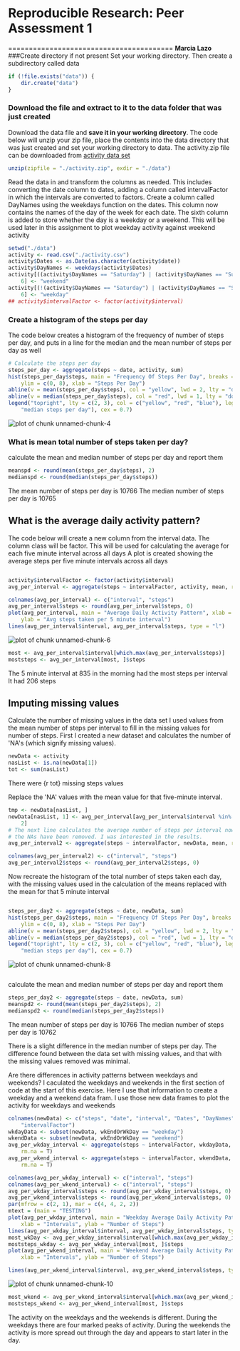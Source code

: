 # Reproducible Research: Peer Assessment 1
========================================
**Marcia Lazo**  
###Create directory if not present
Set your working directory.
Then create a subdirectory called data


```r
if (!file.exists("data")) {
    dir.create("data")
}
```

### Download the file and extract to it to the data folder that was just created
Download the data file and **save it in your working directory**. 
The code below will unzip your zip file, place the contents into the data directory that was just created
and set your working directory to data.
The activity.zip file can be downloaded from [activity data set](https://github.com/rdpeng/RepData_PeerAssessment1/blob/master) 

```r
unzip(zipfile = "./activity.zip", exdir = "./data")
```


Read the data in and transform the columns as needed. This includes converting the date column to dates, adding a column called intervalFactor in which the intervals are converted to factors. Create a column called DayNames using the weekdays function on the dates. This column now contains the names of the day of the week for each date. The sixth column is added to store whether the day is a weekday or a weekend. This will be used later in this assignment to plot weekday activity against weekend activity


```r
setwd("./data")
activity <- read.csv("./activity.csv")
activity$Dates <- as.Date(as.character(activity$date))
activity$DayNames <- weekdays(activity$Dates)
activity[((activity$DayNames == "Saturday") | (activity$DayNames == "Sunday")), 
    6] <- "weekend"
activity[(!(activity$DayNames == "Saturday") | (activity$DayNames == "Sunday")), 
    6] <- "weekday"
## activity$intervalFactor <- factor(activity$interval)
```


### Create a histogram of the steps per day
The code below creates a histogram of the frequency of number of steps per day, and puts in a line for the median
and the mean number of steps per day as well

```r
# Calculate the steps per day
steps_per_day <- aggregate(steps ~ date, activity, sum)
hist(steps_per_day$steps, main = "Frequency Of Steps Per Day", breaks = nrow(steps_per_day), 
    ylim = c(0, 8), xlab = "Steps Per Day")
abline(v = mean(steps_per_day$steps), col = "yellow", lwd = 2, lty = "dashed")
abline(v = median(steps_per_day$steps), col = "red", lwd = 1, lty = "dotted")
legend("topright", lty = c(2, 3), col = c("yellow", "red", "blue"), legend = c("mean steps per day", 
    "median steps per day"), cex = 0.7)
```

![plot of chunk unnamed-chunk-4](figure/unnamed-chunk-4.png) 



### What is mean total number of steps taken per day?
calculate the mean and median number of steps per day and report them

```r
meanspd <- round(mean(steps_per_day$steps), 2)
medianspd <- round(median(steps_per_day$steps))
```


The mean number of steps per day is 10766
The median number of steps per day is 10765


## What is the average daily activity pattern?
The code below will create a new column from the interval data. The column class will be factor. This will be used for calculating the average for each five minute interval across all days
A plot is created showing the average steps per five minute intervals across all days

```r

activity$intervalFactor <- factor(activity$interval)
avg_per_interval <- aggregate(steps ~ intervalFactor, activity, mean, rm.na = T)

colnames(avg_per_interval) <- c("interval", "steps")
avg_per_interval$steps <- round(avg_per_interval$steps, 0)
plot(avg_per_interval, main = "Average Daily Activity Pattern", xlab = "5 Minute Intervals,  with time in 24 hour format", 
    ylab = "Avg steps taken per 5 minute interval")
lines(avg_per_interval$interval, avg_per_interval$steps, type = "l")
```

![plot of chunk unnamed-chunk-6](figure/unnamed-chunk-6.png) 

```r
most <- avg_per_interval$interval[which.max(avg_per_interval$steps)]
moststeps <- avg_per_interval[most, ]$steps
```

The 5 minute interval at 835 in the morning had the most steps per interval
It had 206 steps

## Imputing missing values
Calculate the number of missing values in the data set
I used values from the mean number of steps per interval to fill in the missing values for number of steps.
First I created a new dataset and calculates the number of 'NA's (which signify missing values).


```r
newData <- activity
nasList <- is.na(newData[1])
tot <- sum(nasList)
```

There were {r tot} missing steps values

Replace the 'NA' values with the mean value for that five-minute interval.

```r
tmp <- newData[nasList, ]
newData[nasList, 1] <- avg_per_interval[avg_per_interval$interval %in% tmp$interval, 
    2]
# The next line calculates the average number of steps per interval now that
# the NAs have been removed. I was interested in the results.
avg_per_interval2 <- aggregate(steps ~ intervalFactor, newData, mean, rm.na = T)

colnames(avg_per_interval2) <- c("interval", "steps")
avg_per_interval2$steps <- round(avg_per_interval2$steps, 0)
```


Now recreate the histogram of the total number of steps taken each day, with the missing values used in the calculation of the means replaced with the mean for that 5 minute interval

```r

steps_per_day2 <- aggregate(steps ~ date, newData, sum)
hist(steps_per_day2$steps, main = "Frequency Of Steps Per Day", breaks = nrow(steps_per_day), 
    ylim = c(0, 8), xlab = "Steps Per Day")
abline(v = mean(steps_per_day2$steps), col = "yellow", lwd = 2, lty = "dashed")
abline(v = median(steps_per_day2$steps), col = "red", lwd = 1, lty = "dotted")
legend("topright", lty = c(2, 3), col = c("yellow", "red", "blue"), legend = c("mean steps per day", 
    "median steps per day"), cex = 0.7)
```

![plot of chunk unnamed-chunk-8](figure/unnamed-chunk-8.png) 

```r

```


calculate the mean and median number of steps per day and report them

```r
steps_per_day2 <- aggregate(steps ~ date, newData, sum)
meanspd2 <- round(mean(steps_per_day2$steps), 2)
medianspd2 <- round(median(steps_per_day2$steps))
```

The mean number of steps per day is 10766
The median number of steps per day is 10762

There is a slight difference in the median number of steps per day. The difference found between the data set with missing values, and that with the missing values removed was minimal.



Are there differences in activity patterns between weekdays and weekends?
I caculated the weekdays and weekends in the first section of code at the start of this exercise.
Here I use that information to create a weekday and a weekend data fram. I use those new data frames to plot the activity for weekdays and weekends


```r
colnames(newData) <- c("steps", "date", "interval", "Dates", "DayNames", "wkEndOrWkDay", 
    "intervalFactor")
wkdayData <- subset(newData, wkEndOrWkDay == "weekday")
wkendData <- subset(newData, wkEndOrWkDay == "weekend")
avg_per_wkday_interval <- aggregate(steps ~ intervalFactor, wkdayData, mean, 
    rm.na = T)
avg_per_wkend_interval <- aggregate(steps ~ intervalFactor, wkendData, mean, 
    rm.na = T)

colnames(avg_per_wkday_interval) <- c("interval", "steps")
colnames(avg_per_wkend_interval) <- c("interval", "steps")
avg_per_wkday_interval$steps <- round(avg_per_wkday_interval$steps, 0)
avg_per_wkend_interval$steps <- round(avg_per_wkend_interval$steps, 0)
par(mfrow = c(2, 1), mar = c(4, 4, 2, 2))
mtext = (main = "TESTING")
plot(avg_per_wkday_interval, main = "Weekday Average Daily Activity Pattern", 
    xlab = "Intervals", ylab = "Number of Steps")
lines(avg_per_wkday_interval$interval, avg_per_wkday_interval$steps, type = "l")
most_wkDay <- avg_per_wkday_interval$interval[which.max(avg_per_wkday_interval$steps)]
moststeps_wkday <- avg_per_wkday_interval[most, ]$steps
plot(avg_per_wkend_interval, main = "Weekend Average Daily Activity Pattern", 
    xlab = "Intervals", ylab = "Number of Steps")

lines(avg_per_wkend_interval$interval, avg_per_wkend_interval$steps, type = "l")
```

![plot of chunk unnamed-chunk-10](figure/unnamed-chunk-10.png) 

```r
most_wkend <- avg_per_wkend_interval$interval[which.max(avg_per_wkend_interval$steps)]
moststeps_wkend <- avg_per_wkend_interval[most, ]$steps

```

The activity on the weekdays and the weekends is different. During the weekdays there are four marked peaks of activity. During the weekends the activity is more spread out through the day and appears to start later in the day.
